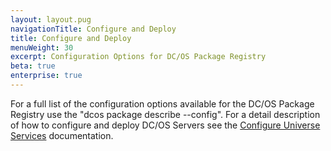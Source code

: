 ```yaml
---
layout: layout.pug
navigationTitle: Configure and Deploy
title: Configure and Deploy
menuWeight: 30
excerpt: Configuration Options for DC/OS Package Registry
beta: true
enterprise: true
---
```


For a full list of the configuration options available for the DC/OS Package Registry use the "dcos package describe --config". For a detail description of how to configure and deploy DC/OS Servers see the [Configure Universe Services](https://docs.mesosphere.com/1.10/deploying-services/config-universe-service/) documentation.
